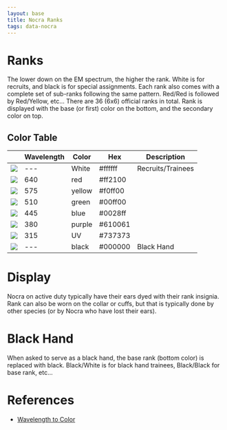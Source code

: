 ```yaml
---
layout: base
title: Nocra Ranks
tags: data-nocra
---
```


# Ranks
The lower down on the EM spectrum, the higher the rank. White is for recruits, and black is for special assignments.
Each rank also comes with a complete set of sub-ranks following the same pattern. Red/Red is followed by Red/Yellow, etc... There are 36 (6x6) official ranks in total.
Rank is displayed with the base (or first) color on the bottom, and the secondary color on top. 

## Color Table
|                                                   | Wavelength | Color  | Hex     | Description |
|---------------------------------------------------|------------|--------|---------|-------------|
| ![](https://via.placeholder.com/24/ffffff/ffffff) | ---        | White  | #ffffff | Recruits/Trainees |
| ![](https://via.placeholder.com/24/ff2100/ff2100) | 640        | red    | #ff2100 | |
| ![](https://via.placeholder.com/24/f0ff00/f0ff00) | 575        | yellow | #f0ff00 | |
| ![](https://via.placeholder.com/24/00ff00/00ff00) | 510        | green  | #00ff00 | |
| ![](https://via.placeholder.com/24/0028ff/0028ff) | 445        | blue   | #0028ff | |
| ![](https://via.placeholder.com/24/610061/610061) | 380        | purple | #610061 | |
| ![](https://via.placeholder.com/24/737373/737373) | 315        | UV     | #737373 | |
| ![](https://via.placeholder.com/24/000000/000000) | ---        | black  | #000000 | Black Hand |

# Display
Nocra on active duty typically have their ears dyed with their rank insignia. Rank can also be worn on the collar or cuffs, but that is typically done by other species (or by Nocra who have lost their ears).

# Black Hand
When asked to serve as a black hand, the base rank (bottom color) is replaced with black. Black/White is for black hand trainees, Black/Black for base rank, etc...

# References
* [Wavelength to Color](https://academo.org/demos/wavelength-to-colour-relationship/)